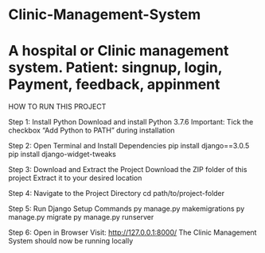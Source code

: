 # Clinic-Management-System

A hospital or Clinic management system.
Patient: singnup, login, Payment, feedback, appinment
=======
HOW TO RUN THIS PROJECT

Step 1: Install Python
Download and install Python 3.7.6
Important: Tick the checkbox “Add Python to PATH” during installation

Step 2: Open Terminal and Install Dependencies
pip install django==3.0.5
pip install django-widget-tweaks

Step 3: Download and Extract the Project
Download the ZIP folder of this project
Extract it to your desired location

Step 4: Navigate to the Project Directory
cd path/to/project-folder

Step 5: Run Django Setup Commands
py manage.py makemigrations
py manage.py migrate
py manage.py runserver

Step 6: Open in Browser
Visit: http://127.0.0.1:8000/
The Clinic Management System should now be running locally

